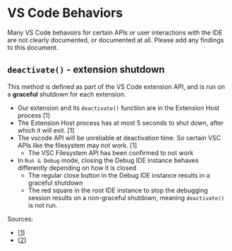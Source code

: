 # VS Code Behaviors

Many VS Code behavoirs for certain APIs or user interactions with the IDE are not clearly documented,
or documented at all. Please add any findings to this document.

## `deactivate()` - extension shutdown

This method is defined as part of the VS Code extension API, and is run on a **graceful** shutdown
for each extension.

-   Our extension and its `deactivate()` function are in the Extension Host process [1]
-   The Extension Host process has at most 5 seconds to shut down, after which it will exit. [1]
-   The vscode API will be unreliable at deactivation time. So certain VSC APIs like the filesystem may not work. [1]
    -   The VSC Filesystem API has been confirmed to not work
- In `Run & Debug` mode, closing the Debug IDE instance behaves differently depending on how it is closed
    - The regular close button in the Debug IDE instance results in a graceful shutdown
    - The red square in the root IDE instance to stop the debugging session results on a non-graceful shutdown, meaning `deactivate()` is not run.

Sources:

-   [[1]](https://github.com/Microsoft/vscode/issues/47881#issuecomment-381910587)
-   [[2]](https://github.com/microsoft/vscode/issues/122825#issuecomment-814218149)
